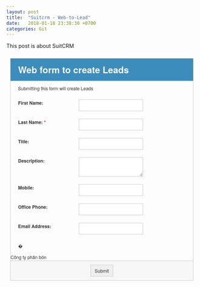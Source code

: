```yaml
---
layout: post
title:  "Suitcrm - Web-to-Lead"
date:   2018-01-18 23:38:30 +0700
categories: Git
---
```

This post is about SuitCRM

<html lang='en_us'><head><meta http-equiv="Content-Type" content="text/html; charset=UTF-8"></head><body><style type="text/css"><!--
form#WebToLeadForm, form#WebToLeadForm * {margin: 0; padding: 0; border: none; color: #333; font-size: 12px; line-height: 1.6em; font-family: 'Helvetica Neue', Helvetica, Arial, sans-serif;}
form#WebToLeadForm {float: left; border: 1px solid #ccc; margin: 10px;}
form#WebToLeadForm h1 {font-size: 32px; font-weight: bold; background-color: rgb(60, 141, 188); color: rgb(247, 247, 247); padding: 10px 20px;}
form#WebToLeadForm h2 {font-size: 24px; font-weight: bold; background-color: rgb(60, 141, 188); color: rgb(247, 247, 247); padding: 10px 20px;}
form#WebToLeadForm h3 {font-size: 12px; font-weight: bold; padding: 10px 20px;}
form#WebToLeadForm h4 {font-size: 10px; font-weight: bold; padding: 10px 20px;}
form#WebToLeadForm h5 {font-size: 8px; font-weight: bold; padding: 10px 20px;}
form#WebToLeadForm h6 {font-size: 6px; font-weight: bold; padding: 10px 20px;}
form#WebToLeadForm p {padding: 10px 20px;}
form#WebToLeadForm input,
form#WebToLeadForm select,
form#WebToLeadForm textarea {border: 1px solid #ccc; display: block; float: left; min-width: 170px; padding: 5px;}
form#WebToLeadForm select {background-color: white;}
form#WebToLeadForm input[type="button"],
form#WebToLeadForm input[type="submit"] {display: inline; float: none; padding: 5px 10px; width: auto; min-width: auto;}
form#WebToLeadForm input[type="checkbox"],
form#WebToLeadForm input[type="radio"] {width: 18px; min-width: auto;}
form#WebToLeadForm div.col {display: block; float: left; width: 330px; padding: 10px 20px;}
form#WebToLeadForm div.clear {display: block; float: none; clear: both; height: 0px; overflow: hidden;}
form#WebToLeadForm div.center {text-align: center;}
form#WebToLeadForm div.buttons {padding: 10px 0; border-top: 1px solid #ccc; background-color: #f7f7f7}
form#WebToLeadForm label {display: block; float: left; width: 160px; font-weight: bold;}
form#WebToLeadForm span.required {color: #FF0000;}
--></style>
<!-- TODO ???
<script type="text/javascript" src='http://localhost:8881/cache/include/javascript/sugar_grp1.js?v=4v6jWMXEWD9t6Hwny4mKjg'></script>
--><form id="WebToLeadForm" action="http://localhost:8881/index.php?entryPoint=WebToPersonCapture" method="POST" name="WebToLeadForm">
<h2>Web form to create Leads</h2>
<p>Submitting this form will create Leads</p>
<div class="row">
<div class="col"><label>First Name: </label><input name="first_name" id="first_name" type="text" /></div>
<div class="col"><label>Last Name: <span class="required">*</span></label><input name="last_name" id="last_name" type="text" required="" /></div>
<div class="clear">� </div>
</div>
<div class="row">
<div class="col"><label>Title: </label><input name="title" id="title" type="text" /></div>
<div class="col"><label>Description: </label><span class="sugarslot"><textarea name="description" id="description"> </textarea></span></div>
<div class="clear">� </div>
</div>
<div class="row">
<div class="col"><label>Mobile: </label><input name="phone_mobile" id="phone_mobile" type="text" /></div>
<div class="col"><label>Office Phone: </label><input name="phone_work" id="phone_work" type="text" /></div>
<div class="clear">� </div>
</div>
<div class="row">
<div class="col"><label>Email Address: </label><input name="email1" id="email1" type="email" /></div>
<div class="col">� </div>
<div class="clear">� </div>
</div>
Công ty phân bón
<div class="row center buttons"><input class="button" name="Submit" type="submit" value="Submit" onclick="submit_form();" />
<div class="clear">� </div>
</div>
<input name="campaign_id" id="campaign_id" type="hidden" value="9891a3dd-4ab3-5c48-6e35-5a60ce4e2694" /> <input name="assigned_user_id" id="assigned_user_id" type="hidden" value="1" /> <input name="moduleDir" id="moduleDir" type="hidden" value="Leads" /></form>
<p>
<script type="text/javascript">// <![CDATA[
    function submit_form() {
        if (typeof(validateCaptchaAndSubmit) != 'undefined') {
            validateCaptchaAndSubmit();
        } else {
            check_webtolead_fields();
            //document.WebToLeadForm.submit();
        }
    }

    function check_webtolead_fields() {
        if (document.getElementById('bool_id') != null) {
            var reqs = document.getElementById('bool_id').value;
            bools = reqs.substring(0, reqs.lastIndexOf(';'));
            var bool_fields = new Array();
            var bool_fields = bools.split(';');
            nbr_fields = bool_fields.length;
            for (var i = 0; i < nbr_fields; i++) {
                if (document.getElementById(bool_fields[i]).value == 'on') {
                    document.getElementById(bool_fields[i]).value = 1;
                } else {
                    document.getElementById(bool_fields[i]).value = 0;
                }
            }
        }
    }
// ]]></script>
</p></body></html>


[jekyll-docs]: https://jekyllrb.com/docs/home
[jekyll-gh]:   https://github.com/jekyll/jekyll
[jekyll-talk]: https://talk.jekyllrb.com/
